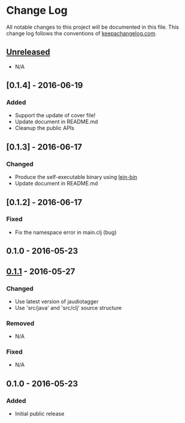 # Change Log

All notable changes to this project will be documented in this file.
This change log follows the conventions of [keepachangelog.com](http://keepachangelog.com/).

## [Unreleased]

- N/A

## [0.1.4] - 2016-06-19

### Added

- Support the update of cover file!
- Update document in README.md
- Cleanup the public APIs

## [0.1.3] - 2016-06-17

### Changed

- Produce the self-executable binary using [lein-bin](https://github.com/Raynes/lein-bin)
- Update document in README.md

## [0.1.2] - 2016-06-17

### Fixed

- Fix the namespace error in main.clj (bug)

## 0.1.0 - 2016-05-23

## [0.1.1] - 2016-05-27

### Changed

- Use latest version of jaudiotagger
- Use 'src/java' and 'src/clj' source structure

### Removed

- N/A

### Fixed

- N/A

## 0.1.0 - 2016-05-23

### Added

- Initial public release

[Unreleased]: https://github.com/agilecreativity/clj-auditagger/compare/0.1.1...HEAD
[0.1.1]: https://github.com/agilecreativity/clj-audiotagger/compare/0.1.0...0.1.1
